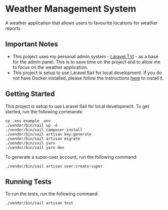 # Weather Management System
A weather application that allows users to favourite locations for weather reports

## Important Notes
- This project uses my personal admin system - [Laravel TVI](https://github.com/LiamThursfield/Laravel-TVI) - as a base for the admin panel. This is to save time on the project and to allow me to focus on the weather application. 
- This project is setup to use Laravel Sail for local development. If you do not have Docker installed, please follow the instructions [here](https://laravel.com/docs/10.x/sail#installation) to install it.

## Getting Started
This project is setup to use Laravel Sail for local development. To get started, run the following commands:
```
cp .env.example .env
./vendor/bin/sail up -d
./vendor/bin/sail composer install
./vendor/bin/sail artisan key:generate
./vendor/bin/sail artisan migrate
./vendor/bin/sail yarn
./vendor/bin/sail yarn dev
```

To generate a super-user account, run the following command:
```
./vendor/bin/sail artisan user:create-super
```

## Running Tests
To run the tests, run the following command:
```
./vendor/bin/sail artisan test
```
